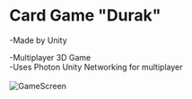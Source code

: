 # Card Game "Durak"
-Made by Unity<br>

-Multiplayer 3D Game<br>
-Uses Photon Unity Networking for multiplayer
<br><br>
![GameScreen](https://user-images.githubusercontent.com/87944585/211336814-420cca02-7a56-4809-87a2-3ea797eaefc3.png)
